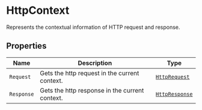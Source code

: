 
# HttpContext

Represents the contextual information of HTTP request and response.

## Properties

| Name | Description | Type |
|  --- | --- | --- |
| <code>Request</code> | Gets the http request in the current context. | [`HttpRequest`](../doc/http-request.md) |
| <code>Response</code> | Gets the http response in the current context. | [`HttpResponse`](../doc/http-response.md) |

